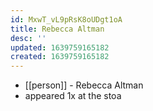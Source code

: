 ```yaml
---
id: MxwT_vL9pRsK8oUDgt1oA
title: Rebecca Altman
desc: ''
updated: 1639759165182
created: 1639759165182
---
```



- [[person]] - Rebecca Altman
- appeared 1x at the stoa
